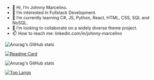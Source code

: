 - 👋 Hi, I’m Johnny Marcelino.
- 👀 I’m interested in Fullstack Development.
- 🌱 I’m currently learning C#, JS, Python, React, HTML, CSS, SQL and NoSQL.
- 💞️ I’m looking to collaborate on a widely diverse theme project.
- 📫 How to reach me: linkedin.com/in/johnny-marcelino

<!---
johnnymarcelino/johnnymarcelino is a ✨ special ✨ repository because its `README.md` (this file) appears on your GitHub profile.
You can click the Preview link to take a look at your changes.
--->
<!---
[![Anurag's GitHub stats](https://github-readme-stats.vercel.app/api?username=johnnymarcelino)](https://github.com/johnnymarcelino/github-readme-stats)

![Anurag's GitHub stats](https://github-readme-stats.vercel.app/api?username=johnnymarcelino&show_icons=true)
--->
![Anurag's GitHub stats](https://github-readme-stats.vercel.app/api?username=johnnymarcelino&show_icons=true&theme=blue-green)
<!---

![Anurag's GitHub repo](https://github-readme-repo.vercel.app/api?username=johnnymarcelino&show_icons=true&theme=solarized-dark)
--->
[![Readme Card](https://github-readme-stats.vercel.app/api/pin/?username=johnnymarcelino=github-readme-stats)](https://github.com/johnnymarcelino/projeto_WomanIn_DOTNET)

![Anurag's GitHub stats](https://github-readme-stats.vercel.app/api?username=johnnymarcelino&show_icons=true&theme=transparent)

[![Top Langs](https://github-readme-stats.vercel.app/api/top-langs/?username=johnnymarcelino)](https://github.com/johnnymarcelino/github-readme-stats)

